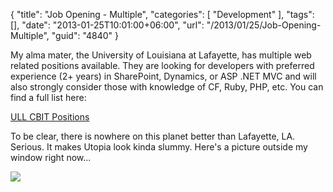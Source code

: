 {
	"title": "Job Opening - Multiple",
	"categories": [
		"Development"
	],
	"tags": [],
	"date": "2013-01-25T10:01:00+06:00",
	"url": "/2013/01/25/Job-Opening-Multiple",
	"guid": "4840"
}

My alma mater, the University of Louisiana at Lafayette, has multiple web related positions available. They are looking for developers with preferred experience (2+ years) in SharePoint, Dynamics, or ASP .NET MVC and will also strongly consider those with knowledge of CF, Ruby, PHP, etc. You can find a full list here:

<a href="http://www.cbit.louisiana.edu/PageDisplay.asp?p1=2868">ULL CBIT Positions</a>

To be clear, there is nowhere on this planet better than Lafayette, LA. Serious. It makes Utopia look kinda slummy. Here's a picture outside my window right now...


<img src="http://static.raymondcamden.com/images/uni.jpg" />